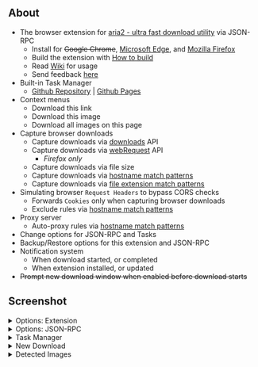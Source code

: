 ## About
- The browser extension for [aria2 - ultra fast download utility](https://github.com/aria2/aria2) via JSON-RPC
    - Install for ~~Google Chrome~~, [Microsoft Edge](https://microsoftedge.microsoft.com/addons/detail/cgoonbdaiddmlpnneceehfamhjmkbmec), and [Mozilla Firefox](https://addons.mozilla.org/firefox/addon/download-with-aria2/)
    - Build the extension with [How to build](//github.com/jc3213/download_with_aria2/wiki/HowToBuild)
    - Read [Wiki](//github.com/jc3213/download_with_aria2/wiki) for usage
    - Send feedback [here](//github.com/jc3213/download_with_aria2/issues/new/)
- Built-in Task Manager
    - [Github Repository](https://github.com/jc3213/aria2.app) | [Github Pages](https://jc3213.github.io/aria2.app/)
- Context menus
    - Download this link
    - Download this image
    - Download all images on this page
- Capture browser downloads
    - Capture downloads via [downloads](https://developer.chrome.com/docs/extensions/reference/downloads) API
    - Capture downloads via [webRequest](https://developer.mozilla.org/docs/Mozilla/Add-ons/WebExtensions/API/webRequest) API
        - *Firefox only*
    - Capture downloads via file size
    - Capture downloads via [hostname match patterns](https://github.com/jc3213/download_with_aria2/wiki/MatchPattern#hostname)
    - Capture downloads via [file extension match patterns](https://github.com/jc3213/download_with_aria2/wiki/MatchPattern#file-extension)
- Simulating browser `Request Headers` to bypass CORS checks
    - Forwards `Cookies` only when capturing browser downloads
    - Exclude rules via [hostname match patterns](https://github.com/jc3213/download_with_aria2/wiki/MatchPattern#hostname)
- Proxy server
    - Auto-proxy rules via [hostname match patterns](https://github.com/jc3213/download_with_aria2/wiki/MatchPattern#hostname)
- Change options for JSON-RPC and Tasks
- Backup/Restore options for this extension and JSON-RPC
- Notification system
    - When download started, or completed
    - When extension installed, or updated
- ~~Prompt new download window when enabled before download starts~~

## Screenshot
<details>
    <summary>Options: Extension</summary>
    <br><img src="https://github.com/jc3213/download_with_aria2/assets/8744936/0da3a3ef-3b43-4fbd-ad06-4daa57e3753f">
</details>
<details>
    <summary>Options: JSON-RPC</summary>
    <br><img src="https://github.com/jc3213/download_with_aria2/assets/8744936/3152302d-ef1f-410a-8ea1-534380c13e1b">
</details>
<details>
    <summary>Task Manager</summary>
    <br><img src="https://github.com/jc3213/download_with_aria2/assets/8744936/2e007b6b-bce2-4da0-ba6d-6efa6df57746">
</details>
<details>
    <summary>New Download</summary>
    <br><img src="https://github.com/jc3213/download_with_aria2/assets/8744936/965f1be8-99e6-4485-985a-96f47a13267b">
</details>
<details>
    <summary>Detected Images</summary>
    <br><img src="https://github.com/jc3213/download_with_aria2/assets/8744936/5626cb60-0dd8-42ff-88c4-0b9e16e80a1c">
</details>
